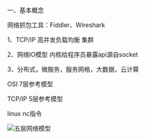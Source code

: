 一、基本概念

网络抓包工具：Fiddler、Wireshark

1、TCP/IP 高并发负载均衡 集群

2、网络IO模型 内核给程序员暴露api源自socket

3、分布式，微服务，服务网格，大数据，云计算



OSI 7层参考模型

TCP/IP 5层参考模型



linux nc指令 

![五层网络模型](D:\code\file\learningNotes\网络\image\五层网络模型.png)

